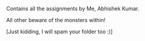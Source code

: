 Contains all the assignments by Me, Abhishek Kumar.

All other beware of the monsters within!

[Just kidding, I will spam your folder too :)]
